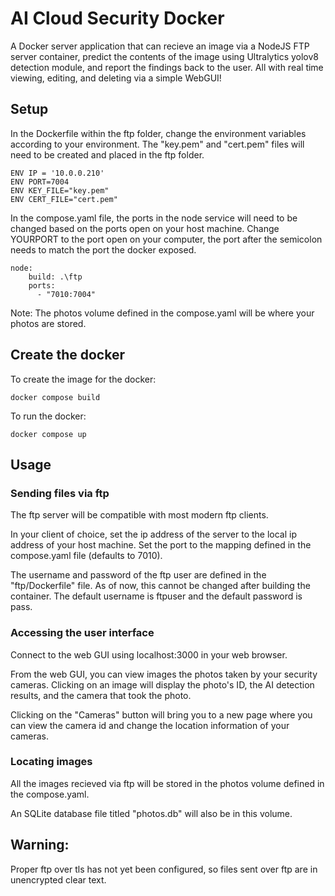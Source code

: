 # AI Cloud Security Docker
A Docker server application that can recieve an image via a NodeJS FTP server container, predict the contents of the image using Ultralytics yolov8 detection module, and report the findings back to the user. All with real time viewing, editing, and deleting via a simple WebGUI!

## Setup 
In the Dockerfile within the ftp folder, change the environment variables according to your environment. The "key.pem" and "cert.pem" files will need to be created and placed in the ftp folder.
```
ENV IP = '10.0.0.210'
ENV PORT=7004
ENV KEY_FILE="key.pem"
ENV CERT_FILE="cert.pem"
```

In the compose.yaml file, the ports in the node service will need to be changed based on the ports open on your host machine. Change YOURPORT to the port open on  your computer, the port after the semicolon needs to match the port the docker exposed.
```
node:
    build: .\ftp
    ports:
      - "7010:7004"
```

Note: The photos volume defined in the compose.yaml will be where your photos are stored. 

## Create the docker
To create the image for the docker: 
```
docker compose build
```

To run the docker:
```
docker compose up
```

## Usage
### Sending files via ftp
The ftp server will be compatible with most modern ftp clients. 

In your client of choice, set the ip address of the server to the local ip address of your host machine. Set the port to the mapping defined in the compose.yaml file (defaults to 7010). 

The username and password of the ftp user are defined in the "ftp/Dockerfile" file. As of now, this cannot be changed after building the container. The default username is ftpuser and the default password is pass. 

### Accessing the user interface
Connect to the web GUI using localhost:3000 in your web browser.

From the web GUI, you can view images the photos taken by your security cameras. Clicking on an image will display the photo's ID, the AI detection results, and the camera that took the photo.

Clicking on the "Cameras" button will bring you to a new page where you can view the camera id and change the location information of your cameras. 

### Locating images
All the images recieved via ftp will be stored in the photos volume defined in the compose.yaml. 

An SQLite database file titled "photos.db" will also be in this volume.

## Warning:
Proper ftp over tls has not yet been configured, so files sent over ftp are in unencrypted clear text. 
